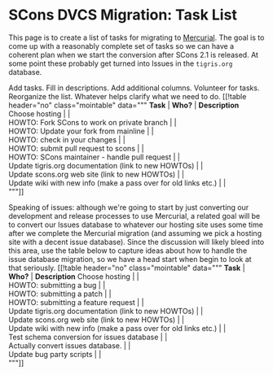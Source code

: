 

# SCons DVCS Migration:  Task List

This page is to create a list of tasks for migrating to [Mercurial](http://mercurial.selenic.com/).  The goal is to come up with a reasonably complete set of tasks so we can have a coherent plan when we start the conversion after SCons 2.1 is released.  At some point these probably get turned into Issues in the `tigris.org` database. 

Add tasks.  Fill in descriptions.  Add additional columns.  Volunteer for tasks.  Reorganize the list.  Whatever helps clarify what we need to do. 
[[!table header="no" class="mointable" data="""
 **Task**  |  **Who?**  |  **Description** 
 Choose hosting  |   |  
 HOWTO: Fork SCons to work on private branch  |   |  
 HOWTO: Update your fork from mainline  |   |  
 HOWTO: check in your changes  |   |  
 HOWTO: submit pull request to scons  |   |  
 HOWTO: SCons maintainer - handle pull request  |   |  
 Update tigris.org documentation (link to new HOWTOs)  |   |  
 Update scons.org web site (link to new HOWTOs)  |   |  
 Update wiki with new info (make a pass over for old links etc.)  |   |  
"""]]

Speaking of issues:  although we're going to start by just converting our development and release processes to use Mercurial, a related goal will be to convert our Issues database to whatever our hosting site uses some time after we complete the Mercurial migration (and assuming we pick a hosting site with a decent issue database).  Since the discussion will likely bleed into this area, use the table below to capture ideas about how to handle the issue database migration, so we have a head start when begin to look at that seriously. 
[[!table header="no" class="mointable" data="""
 **Task**  |  **Who?**  |  **Description** 
 Choose hosting  |   |  
 HOWTO: submitting a bug  |   |  
 HOWTO: submitting a patch  |   |  
 HOWTO: submitting a feature request  |   |  
 Update tigris.org documentation (link to new HOWTOs)  |   |  
 Update scons.org web site (link to new HOWTOs)  |   |  
 Update wiki with new info (make a pass over for old links etc.)  |   |  
 Test schema conversion for issues database  |   |  
 Actually convert issues database.  |   |  
 Update bug party scripts  |   |  
"""]]
